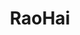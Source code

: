 ---
title: RaoHai
github: https://github.com/RaoHai
mode: dark
transition: 1s
score: 85.2
archetype:
- Github Actions
---